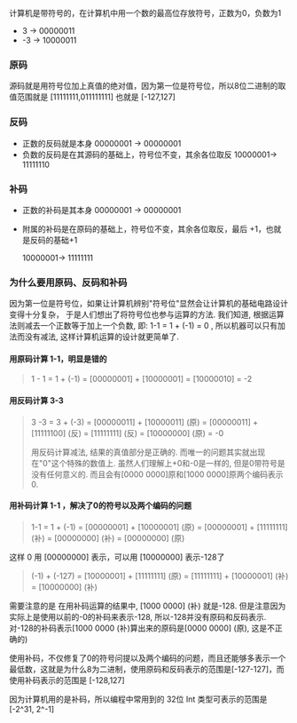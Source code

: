 计算机是带符号的，在计算机中用一个数的最高位存放符号，正数为0，负数为1

- 3  -> 00000011 
- -3 -> 10000011

### 原码

源码就是用符号位加上真值的绝对值，因为第一位是符号位，所以8位二进制的取值范围就是 		[11111111,011111111] 也就是 [-127,127]

### 反码

- 正数的反码就是本身 00000001 -> 00000001
- 负数的反码是在其源码的基础上，符号位不变，其余各位取反 10000001-> 11111110

### 补码

- 正数的补码是其本身 00000001 -> 00000001

- 附属的补码是在原码的基础上，符号位不变，其余各位取反，最后 +1，也就是反码的基础+1 

  10000001-> 11111111

### 为什么要用原码、反码和补码

因为第一位是符号位，如果让计算机辨别"符号位"显然会让计算机的基础电路设计变得十分复杂， 于是人们想出了将符号位也参与运算的方法. 我们知道, 根据运算法则减去一个正数等于加上一个负数, 即: 1-1 = 1 + (-1) = 0 , 所以机器可以只有加法而没有减法, 这样计算机运算的设计就更简单了.

#### 用原码计算 1-1，明显是错的

> 1 - 1 = 1 + (-1) = [00000001] + [10000001] = [10000010] = -2 

#### 用反码计算 3-3

> 3 -3 = 3 + (-3) = [00000011] + [10000011] (原) = [00000011] + [11111100] (反) = [11111111] (反) = [10000000] (原) = -0 
>
> 用反码计算减法, 结果的真值部分是正确的. 而唯一的问题其实就出现在"0"这个特殊的数值上. 虽然人们理解上+0和-0是一样的, 但是0带符号是没有任何意义的. 而且会有[0000 0000]原和[1000 0000]原两个编码表示0.

#### 用补码计算 1-1 ，解决了0的符号以及两个编码的问题

> 1-1 = 1 + (-1) = [00000001] + [10000001] (原) = [00000001] + [11111111] (补) = [00000000] (补) = [00000000] (原)

这样 0 用 [00000000] 表示，可以用 [10000000] 表示-128了 

> (-1) + (-127) = [10000001] + [11111111] (原) = [11111111] + [10000001] (补) = [10000000] (补)

需要注意的是 在用补码运算的结果中, [1000 0000] (补) 就是-128. 但是注意因为实际上是使用以前的-0的补码来表示-128, 所以-128并没有原码和反码表示.对-128的补码表示[1000 0000 (补)算出来的原码是[0000 0000] (原), 这是不正确的)

使用补码，不仅修复了0的符号问提以及两个编码的问题，而且还能够多表示一个最低数，这就是为什么8为二进制，使用原码和反码表示的范围是[-127-127]，而使用补码表示的范围是 [-128,127]

因为计算机用的是补码，所以编程中常用到的 32位 Int 类型可表示的范围是 [-2^31, 2^-1]

  





